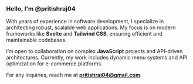 ### Hello, I'm @pritishraj04

With years of experience in software development, I specialize in architecting robust, scalable web applications. My focus is on modern frameworks like **Svelte** and **Tailwind CSS**, ensuring efficient and maintainable codebases.

I’m open to collaboration on complex **JavaScript** projects and API-driven architectures. Currently, my work includes dynamic menu systems and API optimization for e-commerce platforms.

For any inquiries, reach me at **pritishraj04@gmail.com**.
